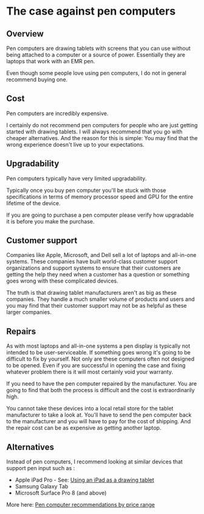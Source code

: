 # The case against pen computers

## Overview

Pen computers are drawing tablets with screens that you can use without being attached to a computer or a source of power. Essentially they are laptops that work with an EMR pen.

Even though some people love using pen computers, I do not in general recommend buying one.

## Cost

Pen computers are incredibly expensive.&#x20;

I certainly do not recommend pen computers for people who are just getting started with drawing tablets. I will always recommend that you go with cheaper alternatives. And the reason for this is simple: You may find that the wrong experience doesn't live up to your expectations.&#x20;

## Upgradability

Pen computers typically have very limited upgradability.

Typically once you buy pen computer you'll be stuck with those specifications in terms of memory processor speed and GPU for the entire lifetime of the device.

If you are going to purchase a pen computer please verify how upgradable it is before you make the purchase.

## Customer support

Companies like Apple, Microsoft, and Dell sell a lot of laptops and all-in-one systems. These companies have built world-class customer support organizations and support systems to ensure that their customers are getting the help they need when a customer has a question or something goes wrong with these complicated devices.&#x20;

The truth is that drawing tablet manufacturers aren't as big as these companies. They handle a much smaller volume of products and users and you may find that their customer support may not be as helpful as these larger companies.&#x20;

## Repairs

As with most laptops and all-in-one systems a pen display is typically not intended to be user-serviceable. If something goes wrong it's going to be difficult to fix by yourself. Not only are these computers often not designed to be opened. Even if you are successful in opening the case and fixing whatever problem there is it will most certainly void your warranty.

If you need to have the pen computer repaired by the manufacturer. You are going to find that both the process is difficult and the cost is extraordinarily high.

You cannot take these devices into a local retail store for the tablet manufacturer to take a look at. You'll have to send the pen computer back to the manufacturer and you will have to pay for the cost of shipping. And the repair cost can be as expensive as getting another laptop.

## Alternatives

Instead of pen computers, I recommend looking at similar devices that support pen input such as :

* Apple iPad Pro - See: [Using an iPad as a drawing tablet](using-an-ipad-as-a-drawing-tablet.md)&#x20;
* Samsung Galaxy Tab&#x20;
* Microsoft Surface Pro 8 (and above)

More here: [Pen computer recommendations by price range](../recommendations/pen-computer-recommendations.md)&#x20;
